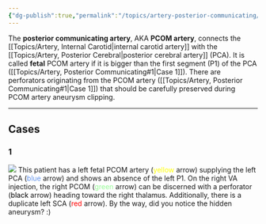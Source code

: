 ```yaml
---
{"dg-publish":true,"permalink":"/topics/artery-posterior-communicating/","tags":["anatomy","DSA","artery"],"created":"2023-10-08T20:55:29.032-07:00","updated":"2024-01-10T11:23:41.983-08:00"}
---
```


The **posterior communicating artery**, AKA **PCOM artery**, connects the [[Topics/Artery, Internal Carotid\|internal carotid artery]] with the [[Topics/Artery, Posterior Cerebral\|posterior cerebral artery]] (PCA). It is called **fetal** PCOM artery if it is bigger than the first segment (P1) of the PCA ([[Topics/Artery, Posterior Communicating#1\|Case 1]]). There are perforators originating from the PCOM artery ([[Topics/Artery, Posterior Communicating#1\|Case 1]]) that should be carefully preserved during PCOM artery aneurysm clipping.

---

## Cases

### 1

![](https://i.imgur.com/lTNVKxY.jpg)
This patient has a left fetal PCOM artery (<span style="color:yellow">yellow</span> arrow) supplying the left PCA (<span style="color:cornflowerblue">blue</span> arrow) and shows an absence of the left P1. On the right VA injection, the right PCOM (<span style="color:palegreen">green</span> arrow) can be discerned with a perforator (<span style="color:black">black</span> arrow) heading toward the right thalamus. Additionally, there is a duplicate left SCA (<span style="color:red">red</span> arrow). By the way, did you notice the hidden aneurysm? :)
